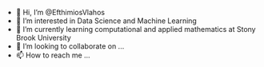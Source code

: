 - 👋 Hi, I’m @EfthimiosVlahos
- 👀 I’m interested in Data Science and Machine Learning
- 🌱 I’m currently learning computational and applied mathematics at Stony Brook University
- 💞️ I’m looking to collaborate on ...
- 📫 How to reach me ...

<!---
EfthimiosVlahos/EfthimiosVlahos is a ✨ special ✨ repository because its `README.md` (this file) appears on your GitHub profile.
You can click the Preview link to take a look at your changes.
--->
